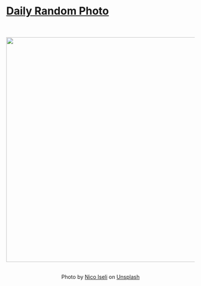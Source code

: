 # [Daily Random Photo](https://www.dailyrandomphoto.com/)

<div align="center">
  <br>
  <br>
  <a href="https://www.dailyrandomphoto.com/p/2023/2023-09-07/"><img src="https://images.unsplash.com/photo-1691592937500-8b3a8e0b7c52?crop=entropy&cs=tinysrgb&fit=max&fm=jpg&ixid=M3w3NzUwOHwwfDF8cmFuZG9tfHx8fHx8fHx8MTY5NDA0NjQ0M3w&ixlib=rb-4.0.3&q=80&w=1080" width="600px"></a>
  <br>
  <br>
  <p class="has-text-grey">Photo by <a href="https://unsplash.com/@nicoiseli?utm_source=Daily%20Random%20Photo&amp;utm_medium=referral" target="_blank" rel="noopener noreferrer">Nico Iseli</a> on <a href="https://unsplash.com/photos/a-scenic-view-of-a-beach-and-a-body-of-water-IEVlZqqXV9c?utm_source=Daily%20Random%20Photo&amp;utm_medium=referral" target="_blank" rel="noopener noreferrer">Unsplash</a></p>
</div>

